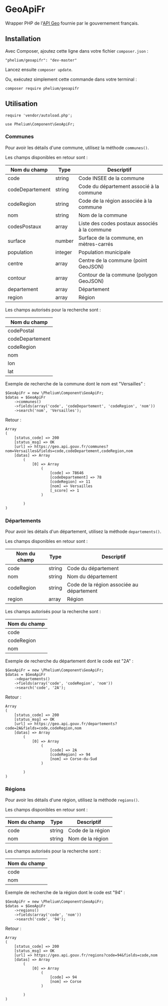 # GeoApiFr

Wrapper PHP de l'[API Geo](https://api.gouv.fr/api/api-geo.html) fournie par le gouvernement français.


## Installation

Avec Composer, ajoutez cette ligne dans votre fichier `composer.json` :

    "phelium/geoapifr": "dev-master"

Lancez ensuite `composer update`.

Ou, exécutez simplement cette commande dans votre terminal :

    composer require phelium/geoapifr


## Utilisation

    require 'vendor/autoload.php';
    
    use Phelium\Component\GeoApiFr;


### Communes

Pour avoir les détails d'une commune, utilisez la méthode `communes()`.

Les champs disponibles en retour sont :

| Nom du champ | Type | Descriptif |
| --- | --- | --- |
| code | string | Code INSEE de la commune |
| codeDepartement | string | Code du département associé à la commune |
| codeRegion | string | Code de la région associée à la commune |
| nom | string | Nom de la commune |
| codesPostaux | array | Liste des codes postaux associés à la commune |
| surface | number | Surface de la commune, en mètres-carrés |
| population | integer | Population municipale |
| centre | array | Centre de la commune (point GeoJSON) |
| contour | array | Contour de la commune (polygon GeoJSON) |
| departement | array | Département |
| region | array | Région |

Les champs autorisés pour la recherche sont :

| Nom du champ |
| --- |
| codePostal |
| codeDepartement |
| codeRegion |
| nom |
| lon |
| lat |

Exemple de recherche de la commune dont le nom est "Versailles" :

    $GeoApiFr = new \Phelium\Component\GeoApiFr;
    $datas = $GeoApiFr
        ->communes()
        ->fields(array('code', 'codeDepartement', 'codeRegion', 'nom'))
        ->search('nom', 'Versailles');

Retour :

    Array
    (
        [status_code] => 200
        [status_msg] => OK
        [url] => https://geo.api.gouv.fr/communes?nom=Versailles&fields=code,codeDepartement,codeRegion,nom
        [datas] => Array
            (
                [0] => Array
                    (
                        [code] => 78646
                        [codeDepartement] => 78
                        [codeRegion] => 11
                        [nom] => Versailles
                        [_score] => 1
                    )

            )
    )


### Départements

Pour avoir les détails d'un département, utilisez la méthode `departements()`.

Les champs disponibles en retour sont :

| Nom du champ | Type | Descriptif |
| --- | --- | --- |
| code | string | Code du département |
| nom | string | Nom du département |
| codeRegion | string | Code de la région associée au département |
| region | array | Région |

Les champs autorisés pour la recherche sont :

| Nom du champ |
| --- |
| code |
| codeRegion |
| nom |

Exemple de recherche du département dont le code est "2A" :

    $GeoApiFr = new \Phelium\Component\GeoApiFr;
    $datas = $GeoApiFr
        ->departements()
        ->fields(array('code', 'codeRegion', 'nom'))
        ->search('code', '2A');

Retour :

    Array
    (
        [status_code] => 200
        [status_msg] => OK
        [url] => https://geo.api.gouv.fr/departements?code=2A&fields=code,codeRegion,nom
        [datas] => Array
            (
                [0] => Array
                    (
                        [code] => 2A
                        [codeRegion] => 94
                        [nom] => Corse-du-Sud
                    )

            )
    )


### Régions

Pour avoir les détails d'une région, utilisez la méthode `regions()`.

Les champs disponibles en retour sont :

| Nom du champ | Type | Descriptif |
| --- | --- | --- |
| code | string | Code de la région |
| nom | string | Nom de la région |

Les champs autorisés pour la recherche sont :

| Nom du champ |
| --- |
| code |
| nom |

Exemple de recherche de la région dont le code est "94" :

    $GeoApiFr = new \Phelium\Component\GeoApiFr;
    $datas = $GeoApiFr
        ->regions()
        ->fields(array('code', 'nom'))
        ->search('code', '94');

Retour :

    Array
    (
        [status_code] => 200
        [status_msg] => OK
        [url] => https://geo.api.gouv.fr/regions?code=94&fields=code,nom
        [datas] => Array
            (
                [0] => Array
                    (
                        [code] => 94
                        [nom] => Corse
                    )

            )
    )

